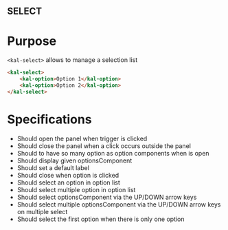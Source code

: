 ## SELECT

# Purpose

`<kal-select>` allows to manage a selection list

```html
<kal-select>
    <kal-option>Option 1</kal-option>
    <kal-option>Option 2</kal-option>
</kal-select>
```

# Specifications

* Should open the panel when trigger is clicked
* Should close the panel when a click occurs outside the panel
* Should to have so many option as option components when is open
* Should display given optionsComponent
* Should set a default label
* Should close when option is clicked
* Should select an option in option list
* Should select multiple option in option list
* Should select optionsComponent via the UP/DOWN arrow keys
* Should select multiple optionsComponent via the UP/DOWN arrow keys on multiple select
* Should select the first option when there is only one option
